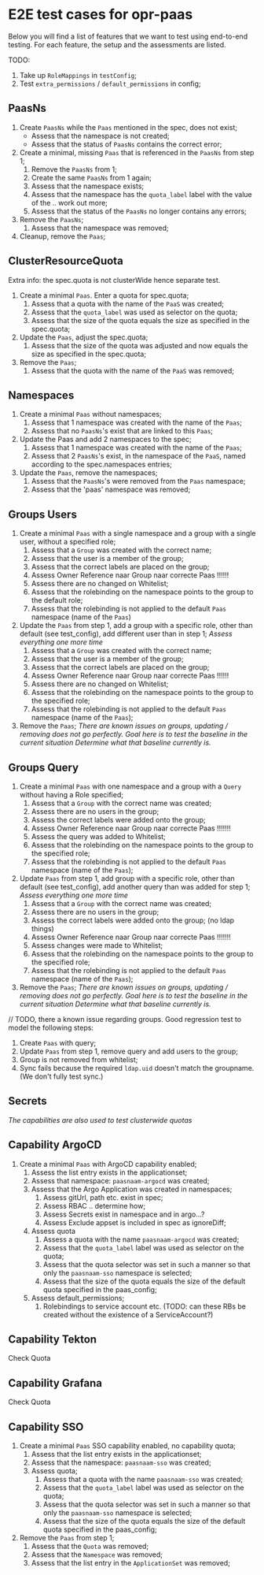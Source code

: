 # E2E test cases for opr-paas

Below you will find a list of features that we want to test using end-to-end testing.
For each feature, the setup and the assessments are listed.

TODO:
1. Take up `RoleMappings` in `testConfig`;
2. Test `extra_permissions` / `default_permissions` in config;

## PaasNs

1. Create `PaasNs` while the `Paas` mentioned in the spec, does not exist;
    * Assess that the namespace is not created;
    * Assess that the status of `PaasNs` contains the correct error;
2. Create a minimal, missing `Paas` that is referenced in the `PaasNs` from step 1;
    1. Remove the `PaasNs` from 1;
    2. Create the same `PaasNs` from 1 again;
    3. Assess that the namespace exists;
    4. Assess that the namespace has the `quota_label` label with the value of the .. work out more;
    5. Assess that the status of the `PaasNs` no longer contains any errors;
3. Remove the `PaasNs`;
    1. Assess that the namespace was removed;
4. Cleanup, remove the `Paas`;

## ClusterResourceQuota

Extra info: the spec.quota is not clusterWide hence separate test.

1. Create a minimal `Paas`. Enter a quota for spec.quota;
    1. Assess that a quota with the name of the `PaaS` was created;
    2. Assess that the `quota_label` was used as selector on the quota;
    3. Assess that the size of the quota equals the size as specified in the spec.quota;
2. Update the `Paas`, adjust the spec.quota;
    1. Assess that the size of the quota was adjusted and now equals the size as specified in the spec.quota;
3. Remove the `Paas`;
    1. Assess that the quota with the name of the `PaaS` was removed;

## Namespaces

1. Create a minimal `Paas` without namespaces;
    1. Assess that 1 namespace was created with the name of the `Paas`;
    2. Assess that no `PaasNs`'s exist that are linked to this `Paas`;
2. Update the Paas and add 2 namespaces to the spec;
    1. Assess that 1 namespace was created with the name of the `Paas`;
    2. Assess that 2 `PaasNs`'s exist, in the namespace of the `PaaS`, named according to the spec.namespaces entries;
3. Update the `Paas`, remove the namespaces;
    1. Assess that the `PaasNs`'s were removed from the `Paas` namespace;
    2. Assess that the 'paas' namespace was removed;

## Groups Users

1. Create a minimal `Paas` with a single namespace and a group with a single user, without a specified role;
    1. Assess that a `Group` was created with the correct name;
    2. Assess that the user is a member of the group;
    3. Assess that the correct labels are placed on the group;
    4. Assess Owner Reference naar Group naar correcte Paas  !!!!!!
    5. Assess there are no changed on Whitelist;
    6. Assess that the rolebinding on the namespace points to the group to the default role;
    7. Assess that the rolebinding is not applied to the default `Paas` namespace (name of the `Paas`)
2. Update the `Paas` from step 1, add a group with a specific role, other than default (see test_config), add different user than in step 1;
    *Assess everything one more time*
    1.  Assess that a `Group` was created with the correct name;
    2. Assess that the user is a member of the group;
    3. Assess that the correct labels are placed on the group;
    4. Assess Owner Reference naar Group naar correcte Paas  !!!!!!
    5. Assess there are no changed on Whitelist;
    6. Assess that the rolebinding on the namespace points to the group to the specified role;
    7. Assess that the rolebinding is not applied to the default `Paas` namespace (name of the `Paas`);
3. Remove the `Paas`;
   *There are known issues on groups, updating / removing does not go perfectly. Goal here is to test the baseline in the current situation*
   *Determine what that baseline currently is.*

## Groups Query

1. Create a minimal `Paas` with one namespace and a group with a `Query` without having a Role specified;
    1. Assess that a `Group` with the correct name was created;
    2. Assess there are no users in the group;
    3. Assess the correct labels were added onto the group;
    4. Assess Owner Reference naar Group naar correcte Paas    !!!!!!!
    5. Assess the query was added to Whitelist;
    6. Assess that the rolebinding on the namespace points to the group to the specified role;
    7. Assess that the rolebinding is not applied to the default `Paas` namespace (name of the `Paas`);
2. Update `Paas` from step 1, add group with a specific role, other than default (see test_config), add another query than was added for step 1;
    *Assess everything one more time*
    1. Assess that a `Group` with the correct name was created;
    2. Assess there are no users in the group;
    3. Assess the correct labels were added onto the group; (no ldap things)
    4. Assess Owner Reference naar Group naar correcte Paas   !!!!!!!
    5. Assess changes were made to Whitelist;
    6. Assess that the rolebinding on the namespace points to the group to the specified role;
    7. Assess that the rolebinding is not applied to the default `Paas` namespace (name of the `Paas`);
3. Remove the `Paas`;
   *There are known issues on groups, updating / removing does not go perfectly. Goal here is to test the baseline in the current situation*
   *Determine what that baseline currently is.*


// TODO, there a known issue regarding groups. Good regression test to model the following steps:
1. Create `Paas` with query;
2. Update `Paas` from step 1, remove query and add users to the group;
3. Group is not removed from whitelist;
4. Sync fails because the required `ldap.uid` doesn't match the groupname. (We don't fully test sync.)

## Secrets

*The capabilities are also used to test clusterwide quotas*

## Capability ArgoCD

1. Create a minimal `Paas` with ArgoCD capability enabled;
    1. Assess the list entry exists in the applicationset;
    2. Assess that namespace: `paasnaam-argocd` was created;
    3. Assess that the Argo Application was created in namespaces;
        1. Assess gitUrl, path etc. exist in spec;
        2. Assess RBAC .. determine how;
        3. Assess Secrets exist in namespace and in argo...?
        4. Assess Exclude appset is included in spec as ignoreDiff;
    4. Assess quota
        1. Assess a quota with the name `paasnaam-argocd` was created;
        2. Assess that the `quota_label` label was used as selector on the quota;
        3. Assess that the quota selector was set in such a manner so that only the `paasnaam-sso` namespace is selected;
        4. Assess that the size of the quota equals the size of the default quota specified in the paas_config;
    5. Assess default_permissions;
        1. Rolebindings to service account etc. (TODO: can these RBs be created without the existence of a ServiceAccount?)

## Capability Tekton

Check Quota


## Capability Grafana

Check Quota


## Capability SSO

1. Create a minimal `Paas` SSO capability enabled, no capability quota;
    1. Assess that the list entry exists in the applicationset;
    2. Assess that the namespace: `paasnaam-sso` was created;
    3. Assess quota;
        1. Assess that a quota with the name `paasnaam-sso` was created;
        2. Assess that the `quota_label` label was used as selector on the quota;
        3. Assess that the quota selector was set in such a manner so that only the `paasnaam-sso` namespace is selected;
        4. Assess that the size of the quota equals the size of the default quota specified in the paas_config;
2. Remove the `Paas` from step 1;
    1. Assess that the `Quota` was removed;
    2. Assess that the `Namespace` was removed;
    3. Assess that the list entry in the `ApplicationSet` was removed;
